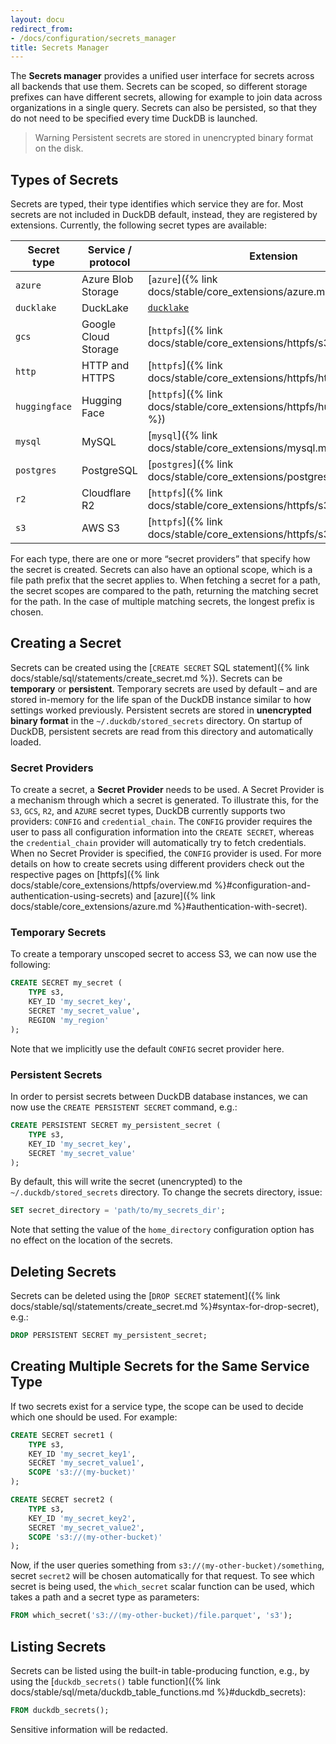 ```yaml
---
layout: docu
redirect_from:
- /docs/configuration/secrets_manager
title: Secrets Manager
---
```


The **Secrets manager** provides a unified user interface for secrets across all backends that use them. Secrets can be scoped, so different storage prefixes can have different secrets, allowing for example to join data across organizations in a single query. Secrets can also be persisted, so that they do not need to be specified every time DuckDB is launched.

> Warning Persistent secrets are stored in unencrypted binary format on the disk.

## Types of Secrets

Secrets are typed, their type identifies which service they are for.
Most secrets are not included in DuckDB default, instead, they are registered by extensions.
Currently, the following secret types are available:

| Secret type   | Service / protocol   | Extension                                                                         |
| ------------- | -------------------- | --------------------------------------------------------------------------------- |
| `azure`       | Azure Blob Storage   | [`azure`]({% link docs/stable/core_extensions/azure.md %})                       |
| `ducklake`    | DuckLake             | [`ducklake`](https://ducklake.select/docs/stable/duckdb/usage/connecting#secrets) |
| `gcs`         | Google Cloud Storage | [`httpfs`]({% link docs/stable/core_extensions/httpfs/s3api.md %})               |
| `http`        | HTTP and HTTPS       | [`httpfs`]({% link docs/stable/core_extensions/httpfs/https.md %})               |
| `huggingface` | Hugging Face         | [`httpfs`]({% link docs/stable/core_extensions/httpfs/hugging_face.md %})        |
| `mysql`       | MySQL                | [`mysql`]({% link docs/stable/core_extensions/mysql.md %})                       |
| `postgres`    | PostgreSQL           | [`postgres`]({% link docs/stable/core_extensions/postgres.md %})                 |
| `r2`          | Cloudflare R2        | [`httpfs`]({% link docs/stable/core_extensions/httpfs/s3api.md %})               |
| `s3`          | AWS S3               | [`httpfs`]({% link docs/stable/core_extensions/httpfs/s3api.md %})               |

For each type, there are one or more “secret providers” that specify how the secret is created. Secrets can also have an optional scope, which is a file path prefix that the secret applies to. When fetching a secret for a path, the secret scopes are compared to the path, returning the matching secret for the path. In the case of multiple matching secrets, the longest prefix is chosen.

## Creating a Secret

Secrets can be created using the [`CREATE SECRET` SQL statement]({% link docs/stable/sql/statements/create_secret.md %}).
Secrets can be **temporary** or **persistent**. Temporary secrets are used by default – and are stored in-memory for the life span of the DuckDB instance similar to how settings worked previously. Persistent secrets are stored in **unencrypted binary format** in the `~/.duckdb/stored_secrets` directory. On startup of DuckDB, persistent secrets are read from this directory and automatically loaded.

### Secret Providers

To create a secret, a **Secret Provider** needs to be used. A Secret Provider is a mechanism through which a secret is generated. To illustrate this, for the `S3`, `GCS`, `R2`, and `AZURE` secret types, DuckDB currently supports two providers: `CONFIG` and `credential_chain`. The `CONFIG` provider requires the user to pass all configuration information into the `CREATE SECRET`, whereas the `credential_chain` provider will automatically try to fetch credentials. When no Secret Provider is specified, the `CONFIG` provider is used. For more details on how to create secrets using different providers check out the respective pages on [httpfs]({% link docs/stable/core_extensions/httpfs/overview.md %}#configuration-and-authentication-using-secrets) and [azure]({% link docs/stable/core_extensions/azure.md %}#authentication-with-secret).

### Temporary Secrets

To create a temporary unscoped secret to access S3, we can now use the following:

```sql
CREATE SECRET my_secret (
    TYPE s3,
    KEY_ID 'my_secret_key',
    SECRET 'my_secret_value',
    REGION 'my_region'
);
```

Note that we implicitly use the default `CONFIG` secret provider here.

### Persistent Secrets

In order to persist secrets between DuckDB database instances, we can now use the `CREATE PERSISTENT SECRET` command, e.g.:

```sql
CREATE PERSISTENT SECRET my_persistent_secret (
    TYPE s3,
    KEY_ID 'my_secret_key',
    SECRET 'my_secret_value'
);
```

By default, this will write the secret (unencrypted) to the `~/.duckdb/stored_secrets` directory. To change the secrets directory, issue:

```sql
SET secret_directory = 'path/to/my_secrets_dir';
```

Note that setting the value of the `home_directory` configuration option has no effect on the location of the secrets.

## Deleting Secrets

Secrets can be deleted using the [`DROP SECRET` statement]({% link docs/stable/sql/statements/create_secret.md %}#syntax-for-drop-secret), e.g.:

```sql
DROP PERSISTENT SECRET my_persistent_secret;
```

## Creating Multiple Secrets for the Same Service Type

If two secrets exist for a service type, the scope can be used to decide which one should be used. For example:

```sql
CREATE SECRET secret1 (
    TYPE s3,
    KEY_ID 'my_secret_key1',
    SECRET 'my_secret_value1',
    SCOPE 's3://⟨my-bucket⟩'
);
```

```sql
CREATE SECRET secret2 (
    TYPE s3,
    KEY_ID 'my_secret_key2',
    SECRET 'my_secret_value2',
    SCOPE 's3://⟨my-other-bucket⟩'
);
```

Now, if the user queries something from `s3://⟨my-other-bucket⟩/something`, secret `secret2` will be chosen automatically for that request. To see which secret is being used, the `which_secret` scalar function can be used, which takes a path and a secret type as parameters:

```sql
FROM which_secret('s3://⟨my-other-bucket⟩/file.parquet', 's3');
```

## Listing Secrets

Secrets can be listed using the built-in table-producing function, e.g., by using the [`duckdb_secrets()` table function]({% link docs/stable/sql/meta/duckdb_table_functions.md %}#duckdb_secrets):

```sql
FROM duckdb_secrets();
```

Sensitive information will be redacted.
